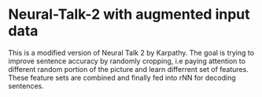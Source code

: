 # Neural-Talk-2 with augmented input data

This is a modified version of Neural Talk 2 by Karpathy. The goal is trying to improve sentence accuracy by randomly cropping, i.e paying attention to different random portion of the picture and learn differrent set of features. These feature sets are combined and finally fed into rNN for decoding sentences.
